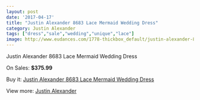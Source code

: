 ```yaml
---
layout: post
date: '2017-04-17'
title: "Justin Alexander 8683 Lace Mermaid Wedding Dress"
category: Justin Alexander
tags: ["dress","sale","wedding","unique","lace"]
image: http://www.eudances.com/1778-thickbox_default/justin-alexander-8683-lace-mermaid-wedding-dress.jpg
---
```

Justin Alexander 8683 Lace Mermaid Wedding Dress

On Sales: **$375.99**
<a href="https://www.eudances.com/en/justin-alexander/621-justin-alexander-8683-lace-mermaid-wedding-dress.html"><amp-img layout="responsive" width="600" height="600" src="//www.eudances.com/1778-thickbox_default/justin-alexander-8683-lace-mermaid-wedding-dress.jpg" alt="Justin Alexander 8683 Lace Mermaid Wedding Dress 0" /></a>
<a href="https://www.eudances.com/en/justin-alexander/621-justin-alexander-8683-lace-mermaid-wedding-dress.html"><amp-img layout="responsive" width="600" height="600" src="//www.eudances.com/1781-thickbox_default/justin-alexander-8683-lace-mermaid-wedding-dress.jpg" alt="Justin Alexander 8683 Lace Mermaid Wedding Dress 1" /></a>
<a href="https://www.eudances.com/en/justin-alexander/621-justin-alexander-8683-lace-mermaid-wedding-dress.html"><amp-img layout="responsive" width="600" height="600" src="//www.eudances.com/1780-thickbox_default/justin-alexander-8683-lace-mermaid-wedding-dress.jpg" alt="Justin Alexander 8683 Lace Mermaid Wedding Dress 2" /></a>
<a href="https://www.eudances.com/en/justin-alexander/621-justin-alexander-8683-lace-mermaid-wedding-dress.html"><amp-img layout="responsive" width="600" height="600" src="//www.eudances.com/1779-thickbox_default/justin-alexander-8683-lace-mermaid-wedding-dress.jpg" alt="Justin Alexander 8683 Lace Mermaid Wedding Dress 3" /></a>

Buy it: [Justin Alexander 8683 Lace Mermaid Wedding Dress](https://www.eudances.com/en/justin-alexander/621-justin-alexander-8683-lace-mermaid-wedding-dress.html "Justin Alexander 8683 Lace Mermaid Wedding Dress")

View more: [Justin Alexander](https://www.eudances.com/en/7-justin-alexander "Justin Alexander")